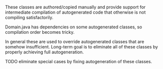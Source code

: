These classes are authored/copied manually and provide support for intermediate 
compilation of autogenerated code that otherwise is not compiling satisfactorily.

Domain.java has dependencies on some autogenerated classes, so compilation order becomes tricky.

In general these are used to override autogenerated classes that are somehow insufficient.
Long-term goal is to eliminate all of these classes by properly achieving full autogeneration.

TODO eliminate special cases by fixing autogeneration of these classes.
